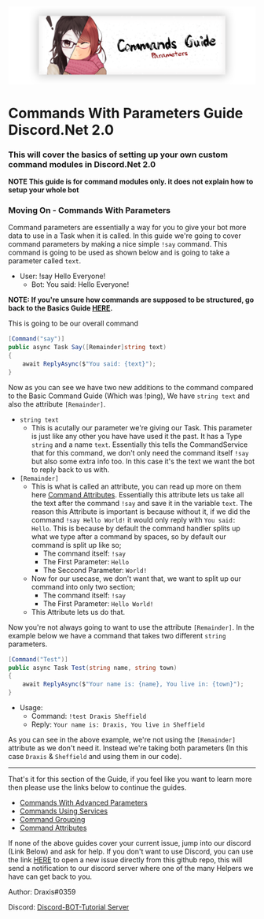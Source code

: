 <p align="center">
    <img src="../../../Images/CommandsGuide/Parameters.png">
</p>

# Commands With Parameters Guide Discord.Net 2.0

### This will cover the basics of setting up your own custom command modules in Discord.Net 2.0

**NOTE This guide is for command modules only. it does not explain how to setup your whole bot**

### Moving On - Commands With Parameters

Command parameters are essentially a way for you to give your bot more data to use in a Task when it is called. In this guide we're going to cover command parameters by making a nice simple `!say` command. This command is going to be used as shown below and is going to take a parameter called `text`.

- User: !say Hello Everyone!
  - Bot: You said: Hello Everyone!

**NOTE: If you're unsure how commands are supposed to be structured, go back to the Basics Guide [HERE](../).**

This is going to be our overall command

```cs
[Command("say")]
public async Task Say([Remainder]string text)
{
    await ReplyAsync($"You said: {text}");
}
```

Now as you can see we have two new additions to the command compared to the Basic Command Guide (Which was !ping), We have `string text` and also the attribute `[Remainder]`.

- `string text`
  - This is acutally our parameter we're giving our Task. This parameter is just like any other you have have used it the past. It has a Type `string` and a name `text`. Essentially this tells the CommandService that for this command, we don't only need the command itself `!say` but also some extra info too. In this case it's the text we want the bot to reply back to us with.
- `[Remainder]`
  - This is what is called an attribute, you can read up more on them here [Command Attributes](../CommandAttributes/). Essentially this attribute lets us take all the text after the command `!say` and save it in the variable `text`. The reason this Attribute is important is because without it, if we did the command `!say Hello World!` it would only reply with `You said: Hello`. This is because by default the command handler splits up what we type after a command by spaces, so by default our command is split up like so;
    - The command itself: `!say`
    - The First Parameter: `Hello`
    - The Seccond Parameter: `World!`
  - Now for our usecase, we don't want that, we want to split up our command into only two section;
    - The command itself: `!say`
    - The First Parameter: `Hello World!`
  - This Attribute lets us do that.

Now you're not always going to want to use the attribute `[Remainder]`. In the example below we have a command that takes two different `string` parameters.

```cs
[Command("Test")]
public async Task Test(string name, string town)
{
    await ReplyAsync($"Your name is: {name}, You live in: {town}");
}
```

- Usage:
  - Command: `!test Draxis Sheffield`
  - Reply: `Your name is: Draxis, You live in Sheffield`

As you can see in the above example, we're not using the `[Remainder]` attribute as we don't need it. Instead we're taking both parameters (In this case `Draxis` & `Sheffield` and using them in our code).

---

That's it for this section of the Guide, if you feel like you want to learn more then please use the links below to continue the guides.

- [Commands With Advanced Parameters](../AdvancedParameters/)
- [Commands Using Services](../CommandsWithServices/)
- [Command Grouping](../CommandGrouping/)
- [Command Attributes](../CommandAttributes/)

If none of the above guides cover your current issue, jump into our discord (Link Below) and ask for help. If you don't want to use Discord, you can use the link [HERE](https://github.com/discord-bot-tutorial/common-issues/issues) to open a new issue directly from this github repo, this will send a notification to our discord server where one of the many Helpers we have can get back to you.

Author: Draxis#0359

Discord:  [Discord-BOT-Tutorial Server](https://discord.gg/cGhEZuk)
